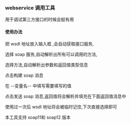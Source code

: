 ### webservice 调用工具

用于调试第三方接口的时候会挺有用

#### 使用办法 

把 wsdl 地址放入输入框 ,会自动获取接口服务,

选择 soap 服务,自动解析出所有可以调用的方法,

选择方法,自动解析出参数和返回值类型信息

点击构建 soap 消息

在 --变量名-- 中填写需要填写的值 

点击发送 soap 消息,返回值将会解析并填充在下面返回值消息中



使用过一次后 wsdl 地址将会被临时记住,下次直接选择即可

本工具支持 soap11和 soap12 版本